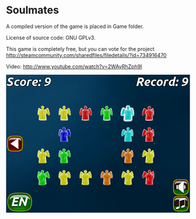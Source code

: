 # Soulmates

A compiled version of the game is placed in Game folder.

License of source code: GNU GPLv3.

This game is completely free, but you can vote for the project http://steamcommunity.com/sharedfiles/filedetails/?id=734916470

Video: http://www.youtube.com/watch?v=2WAyRhZph9I

![Screenshot](https://github.com/1vanK/Soulmates/raw/master/Screen.png)

